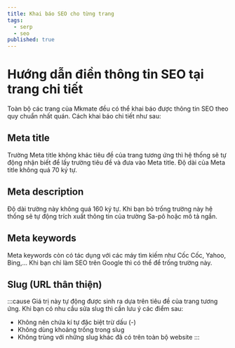 ```yaml
---
title: Khai báo SEO cho từng trang
tags:
  - serp
  - seo
published: true
---
```


# Hướng dẫn điền thông tin SEO tại trang chi tiết

Toàn bộ các trang của Mkmate đều có thể khai báo được thông tin SEO theo quy chuẩn nhất quán. Cách khai báo chi tiết như sau:

## Meta title

Trường Meta title không khác tiêu đề của trang tương ứng thì hệ thống sẽ tự động nhận biết để lấy trường tiêu đề và đưa vào Meta title. Độ dài của Meta title không quá 70 ký tự.

## Meta description

Độ dài trường này không quá 160 ký tự. Khi bạn bỏ trống trường này hệ thống sẽ tự động trích xuất thông tin của trường Sa-pô hoặc mô tả ngắn.

## Meta keywords
Meta keywords còn có tác dụng với các máy tìm kiếm như Cốc Cốc, Yahoo, Bing,... Khi bạn chỉ làm SEO trên Google thì có thể để trống trường này.

## Slug (URL thân thiện)
:::cause
Giá trị này tự động được sinh ra dựa trên tiêu đề của trang tương ứng. Khi bạn có nhu cầu sửa slug thì cần lưu ý các điểm sau:
- Không nên chứa kí tự đặc biệt trừ dấu (-)
- Không dùng khoảng trống trong slug
- Không trùng với những slug khác đã có trên toàn bộ website
:::

